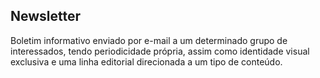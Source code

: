 ## Newsletter

Boletim informativo enviado por e-mail a um determinado grupo de interessados, tendo periodicidade própria, assim como identidade visual exclusiva e uma linha editorial direcionada a um tipo de conteúdo.
